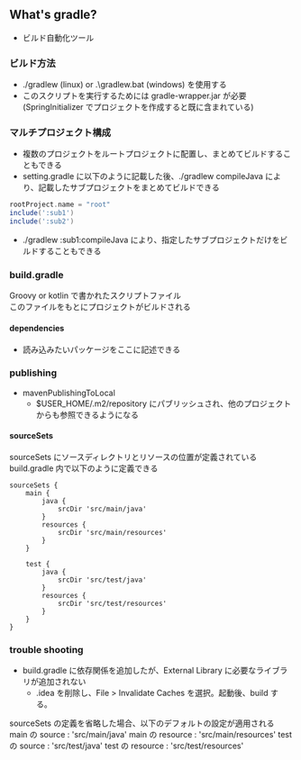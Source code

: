 ## What's gradle?
- ビルド自動化ツール

### ビルド方法
- ./gradlew (linux) or .\gradlew.bat (windows) を使用する
- このスクリプトを実行するためには gradle-wrapper.jar が必要 (SpringInitializer でプロジェクトを作成すると既に含まれている) 

### マルチプロジェクト構成  
- 複数のプロジェクトをルートプロジェクトに配置し、まとめてビルドすることもできる  
- setting.gradle に以下のように記載した後、./gradlew compileJava により、記載したサブプロジェクトをまとめてビルドできる  
```groovy
rootProject.name = "root"
include(':sub1')
include(':sub2')
``` 
- ./gradlew :sub1:compileJava により、指定したサブプロジェクトだけをビルドすることもできる  

### build.gradle
Groovy or kotlin で書かれたスクリプトファイル  
このファイルをもとにプロジェクトがビルドされる  
#### dependencies
- 読み込みたいパッケージをここに記述できる  

### publishing
- mavenPublishingToLocal
  - $USER_HOME/.m2/repository にパブリッシュされ、他のプロジェクトからも参照できるようになる


#### sourceSets
sourceSets にソースディレクトリとリソースの位置が定義されている  
build.gradle 内で以下のように定義できる  

```
sourceSets {
    main {
        java {
            srcDir 'src/main/java'
        }
        resources {
            srcDir 'src/main/resources'
        }
    }

    test {
        java {
            srcDir 'src/test/java'
        }
        resources {
            srcDir 'src/test/resources'
        }
    }
}
```

### trouble shooting
- build.gradle に依存関係を追加したが、External Library に必要なライブラリが追加されない
    - .idea を削除し、File > Invalidate Caches を選択。起動後、build する。

sourceSets の定義を省略した場合、以下のデフォルトの設定が適用される  
main の source : 'src/main/java'
main の resource : 'src/main/resources'
test の source : 'src/test/java'
test の resource : 'src/test/resources'
